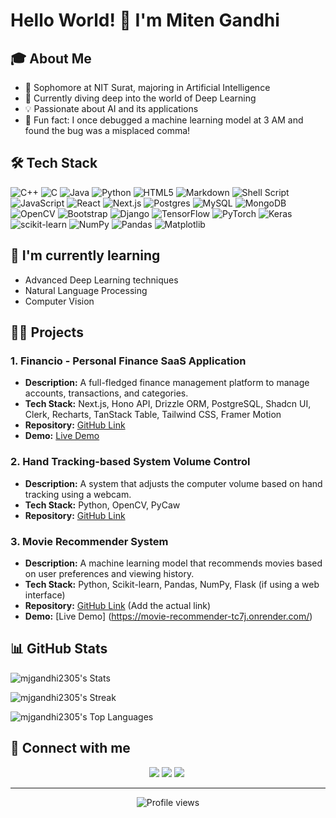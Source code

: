 # Hello World! 👋 I'm Miten Gandhi

## 🎓 About Me
- 🏫 Sophomore at NIT Surat, majoring in Artificial Intelligence
- 🧠 Currently diving deep into the world of Deep Learning
- 💡 Passionate about AI and its applications
- 🎉 Fun fact: I once debugged a machine learning model at 3 AM and found the bug was a misplaced comma!

## 🛠 Tech Stack
![C++](https://img.shields.io/badge/c++-%2300599C.svg?style=for-the-badge&logo=c%2B%2B&logoColor=white)
![C](https://img.shields.io/badge/c-%2300599C.svg?style=for-the-badge&logo=c&logoColor=white)
![Java](https://img.shields.io/badge/java-%23ED8B00.svg?style=for-the-badge&logo=openjdk&logoColor=white)
![Python](https://img.shields.io/badge/python-3670A0?style=for-the-badge&logo=python&logoColor=ffdd54)
![HTML5](https://img.shields.io/badge/html5-%23E34F26.svg?style=for-the-badge&logo=html5&logoColor=white)
![Markdown](https://img.shields.io/badge/markdown-%23000000.svg?style=for-the-badge&logo=markdown&logoColor=white)
![Shell Script](https://img.shields.io/badge/shell_script-%23121011.svg?style=for-the-badge&logo=gnu-bash&logoColor=white)
![JavaScript](https://img.shields.io/badge/javascript-%23323330.svg?style=for-the-badge&logo=javascript&logoColor=%23F7DF1E)
![React](https://img.shields.io/badge/react-%2320232a.svg?style=for-the-badge&logo=react&logoColor=%2361DAFB)
![Next.js](https://img.shields.io/badge/Next.js-000000?style=for-the-badge&logo=next.js&logoColor=white)
![Postgres](https://img.shields.io/badge/postgres-%23316192.svg?style=for-the-badge&logo=postgresql&logoColor=white)
![MySQL](https://img.shields.io/badge/mysql-%2300000f.svg?style=for-the-badge&logo=mysql&logoColor=white)
![MongoDB](https://img.shields.io/badge/MongoDB-%234ea94b.svg?style=for-the-badge&logo=mongodb&logoColor=white)
![OpenCV](https://img.shields.io/badge/opencv-%23white.svg?style=for-the-badge&logo=opencv&logoColor=white)
![Bootstrap](https://img.shields.io/badge/bootstrap-%238511FA.svg?style=for-the-badge&logo=bootstrap&logoColor=white)
![Django](https://img.shields.io/badge/django-%23092E20.svg?style=for-the-badge&logo=django&logoColor=white)
![TensorFlow](https://img.shields.io/badge/TensorFlow-%23FF6F00.svg?style=for-the-badge&logo=TensorFlow&logoColor=white)
![PyTorch](https://img.shields.io/badge/PyTorch-%23EE4C2C.svg?style=for-the-badge&logo=PyTorch&logoColor=white)
![Keras](https://img.shields.io/badge/Keras-%23D00000.svg?style=for-the-badge&logo=Keras&logoColor=white)
![scikit-learn](https://img.shields.io/badge/scikit--learn-%23F7931E.svg?style=for-the-badge&logo=scikit-learn&logoColor=white)
![NumPy](https://img.shields.io/badge/numpy-%23013243.svg?style=for-the-badge&logo=numpy&logoColor=white)
![Pandas](https://img.shields.io/badge/pandas-%23150458.svg?style=for-the-badge&logo=pandas&logoColor=white)
![Matplotlib](https://img.shields.io/badge/Matplotlib-%23ffffff.svg?style=for-the-badge&logo=Matplotlib&logoColor=black)


## 🌱 I'm currently learning
- Advanced Deep Learning techniques
- Natural Language Processing
- Computer Vision

## 👨‍💻 Projects
### 1. Financio - Personal Finance SaaS Application
- **Description:** A full-fledged finance management platform to manage accounts, transactions, and categories.
- **Tech Stack:** Next.js, Hono API, Drizzle ORM, PostgreSQL, Shadcn UI, Clerk, Recharts, TanStack Table, Tailwind CSS, Framer Motion
- **Repository:** [GitHub Link](https://github.com/Vatsal565/final)
- **Demo:** [Live Demo](https://financio2.vercel.app/)

### 2. Hand Tracking-based System Volume Control
- **Description:** A system that adjusts the computer volume based on hand tracking using a webcam.
- **Tech Stack:** Python, OpenCV, PyCaw
- **Repository:** [GitHub Link](https://github.com/mjgandhi2305/Gesture-Volume-Control)

### 3. Movie Recommender System
- **Description:** A machine learning model that recommends movies based on user preferences and viewing history.
- **Tech Stack:** Python, Scikit-learn, Pandas, NumPy, Flask (if using a web interface)
- **Repository:** [GitHub Link](https://github.com/mjgandhi2305/movie-recommender) (Add the actual link)
- **Demo:** [Live Demo] (https://movie-recommender-tc7j.onrender.com/) 





## 📊 GitHub Stats

![mjgandhi2305's Stats](https://github-readme-stats.vercel.app/api?username=mjgandhi2305&theme=merko&show_icons=true&hide_border=true&count_private=true)

![mjgandhi2305's Streak](https://github-readme-streak-stats.herokuapp.com/?user=mjgandhi2305&theme=merko&hide_border=true)

![mjgandhi2305's Top Languages](https://github-readme-stats.vercel.app/api/top-langs/?username=mjgandhi2305&theme=merko&show_icons=true&hide_border=true&layout=compact)

## 🤝 Connect with me
<p align="center">
  <a href="https://linkedin.com/in/miten-j-gandhi"><img src="https://img.shields.io/badge/LinkedIn-0077B5?style=for-the-badge&logo=linkedin&logoColor=white"/></a>
  <a href="https://github.com/mjgandhi2305"><img src="https://img.shields.io/badge/GitHub-100000?style=for-the-badge&logo=github&logoColor=white"/></a>
  <a href="https://mail.google.com/mail/?view=cm&fs=1&tf=1&to=mjgandhi2305@gmail.com"><img src="https://img.shields.io/badge/Gmail-D14836?style=for-the-badge&logo=gmail&logoColor=white"/></a>&nbsp;
</p>

---

<div align="center">
  <img src="https://komarev.com/ghpvc/?username=mjgandhi2305&label=Profile%20views&color=0e75b6&style=flat" alt="Profile views">
</div>
